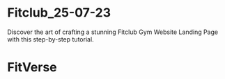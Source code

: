 # Fitclub_25-07-23
Discover the art of crafting a stunning Fitclub Gym Website Landing Page with this step-by-step tutorial.
# FitVerse
